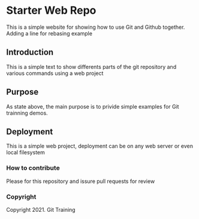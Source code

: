 # Starter Web Repo

This is a simple website for showing how to use Git and Github together. Adding a line for 
rebasing example
## Introduction


This is a simple text to show differents parts of the git repository and various commands using a web project

## Purpose

As state above, the main purpose is to privide simple examples for Git trainning demos.

## Deployment 
This is a simple web project, deployment can be on any web server or even local filesystem

### How to contribute
Please for this repository and issure pull requests for review
### Copyright

Copyright 2021. Git Training